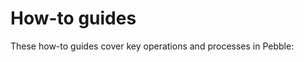 # How-to guides

These how-to guides cover key operations and processes in Pebble:

<toctree goes here>